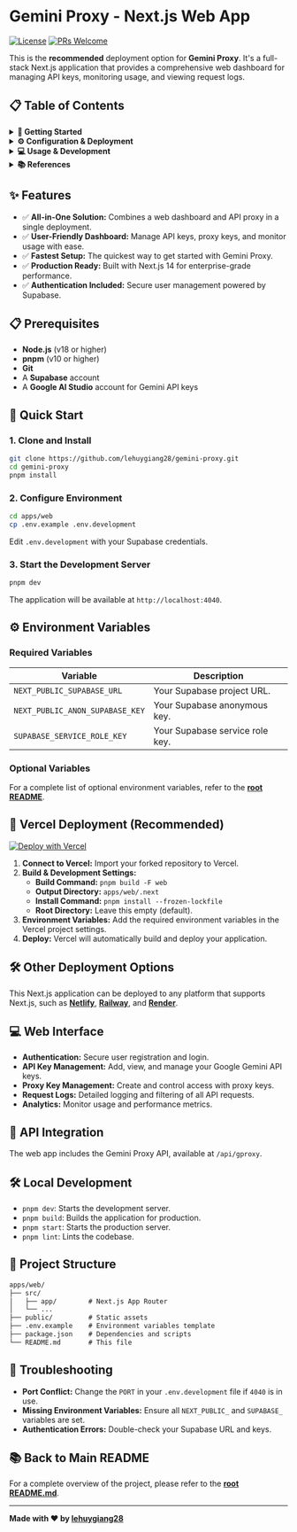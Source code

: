 # Gemini Proxy - Next.js Web App

[![License](https://img.shields.io/github/license/lehuygiang28/gemini-proxy?style=flat-square)](https://github.com/lehuygiang28/gemini-proxy/blob/main/LICENSE)
[![PRs Welcome](https://img.shields.io/badge/PRs-welcome-brightgreen.svg?style=flat-square)](https://github.com/lehuygiang28/gemini-proxy/pulls)

This is the **recommended** deployment option for **Gemini Proxy**. It's a full-stack Next.js application that provides a comprehensive web dashboard for managing API keys, monitoring usage, and viewing request logs.

## 📋 Table of Contents

<details>
<summary><strong>🚀 Getting Started</strong></summary>

- [Features](#-features)
- [Prerequisites](#-prerequisites)
- [Quick Start](#-quick-start)

</details>

<details>
<summary><strong>⚙️ Configuration & Deployment</strong></summary>

- [Environment Variables](#️-environment-variables)
- [Vercel Deployment](#-vercel-deployment-recommended)
- [Other Deployment Options](#️-other-deployment-options)

</details>

<details>
<summary><strong>💻 Usage & Development</strong></summary>

- [Web Interface](#-web-interface)
- [API Integration](#-api-integration)
- [Local Development](#️-local-development)
- [Project Structure](#-project-structure)

</details>

<details>
<summary><strong>📚 References</strong></summary>

- [Troubleshooting](#-troubleshooting)
- [Back to Main README](#-back-to-main-readme)

</details>

## ✨ Features

- ✅ **All-in-One Solution:** Combines a web dashboard and API proxy in a single deployment.
- ✅ **User-Friendly Dashboard:** Manage API keys, proxy keys, and monitor usage with ease.
- ✅ **Fastest Setup:** The quickest way to get started with Gemini Proxy.
- ✅ **Production Ready:** Built with Next.js 14 for enterprise-grade performance.
- ✅ **Authentication Included:** Secure user management powered by Supabase.

## 📋 Prerequisites

- **Node.js** (v18 or higher)
- **pnpm** (v10 or higher)
- **Git**
- A **Supabase** account
- A **Google AI Studio** account for Gemini API keys

## 🚀 Quick Start

### **1. Clone and Install**

```bash
git clone https://github.com/lehuygiang28/gemini-proxy.git
cd gemini-proxy
pnpm install
```

### **2. Configure Environment**

```bash
cd apps/web
cp .env.example .env.development
```

Edit `.env.development` with your Supabase credentials.

### **3. Start the Development Server**

```bash
pnpm dev
```

The application will be available at `http://localhost:4040`.

## ⚙️ Environment Variables

### **Required Variables**

| Variable                        | Description                     |
| ------------------------------- | ------------------------------- |
| `NEXT_PUBLIC_SUPABASE_URL`      | Your Supabase project URL.      |
| `NEXT_PUBLIC_ANON_SUPABASE_KEY` | Your Supabase anonymous key.    |
| `SUPABASE_SERVICE_ROLE_KEY`     | Your Supabase service role key. |

### **Optional Variables**

For a complete list of optional environment variables, refer to the [**root README**](../../README.md#️-environment-variables).

## 🚀 Vercel Deployment (Recommended)

[![Deploy with Vercel](https://vercel.com/button)](https://vercel.com/new/clone?repository-url=https%3A%2F%2Fgithub.com%2Flehuygiang28%2Fgemini-proxy&project-name=gemini-proxy&repository-name=gemini-proxy&root-directory=apps/web&build-command=pnpm%20build%20-F%20web&output-directory=apps/web/.next&env=NEXT_PUBLIC_SUPABASE_URL,SUPABASE_SERVICE_ROLE_KEY,NEXT_PUBLIC_ANON_SUPABASE_KEY)

1. **Connect to Vercel:** Import your forked repository to Vercel.
2. **Build & Development Settings:**
   - **Build Command:** `pnpm build -F web`
   - **Output Directory:** `apps/web/.next`
   - **Install Command:** `pnpm install --frozen-lockfile`
   - **Root Directory:** Leave this empty (default).
3. **Environment Variables:** Add the required environment variables in the Vercel project settings.
4. **Deploy:** Vercel will automatically build and deploy your application.

## 🛠️ Other Deployment Options

This Next.js application can be deployed to any platform that supports Next.js, such as **[Netlify](https://www.netlify.com/)**, **[Railway](https://railway.app/)**, and **[Render](https://render.com/)**.

## 💻 Web Interface

- **Authentication:** Secure user registration and login.
- **API Key Management:** Add, view, and manage your Google Gemini API keys.
- **Proxy Key Management:** Create and control access with proxy keys.
- **Request Logs:** Detailed logging and filtering of all API requests.
- **Analytics:** Monitor usage and performance metrics.

## 🔌 API Integration

The web app includes the Gemini Proxy API, available at `/api/gproxy`.

## 🛠️ Local Development

- `pnpm dev`: Starts the development server.
- `pnpm build`: Builds the application for production.
- `pnpm start`: Starts the production server.
- `pnpm lint`: Lints the codebase.

## 📁 Project Structure

```md
apps/web/
├── src/
│   ├── app/        # Next.js App Router
│   └── ...
├── public/         # Static assets
├── .env.example    # Environment variables template
├── package.json    # Dependencies and scripts
└── README.md       # This file
```

## 🐛 Troubleshooting

- **Port Conflict:** Change the `PORT` in your `.env.development` file if `4040` is in use.
- **Missing Environment Variables:** Ensure all `NEXT_PUBLIC_` and `SUPABASE_` variables are set.
- **Authentication Errors:** Double-check your Supabase URL and keys.

## 📚 Back to Main README

For a complete overview of the project, please refer to the [**root README.md**](../../README.md).

---

**Made with ❤️ by [lehuygiang28](https://github.com/lehuygiang28)**
